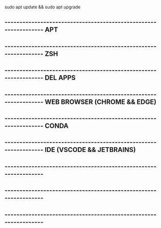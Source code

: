 sudo apt update && sudo apt upgrade

## ---------------------------------------------------------------- APT







## ---------------------------------------------------------------- ZSH







## ---------------------------------------------------------------- DEL APPS







## ---------------------------------------------------------------- WEB BROWSER (CHROME && EDGE)







## ---------------------------------------------------------------- CONDA







## ---------------------------------------------------------------- IDE (VSCODE && JETBRAINS)







## ---------------------------------------------------------------- 







## ---------------------------------------------------------------- 







## ---------------------------------------------------------------- 


















